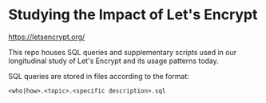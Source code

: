 # Studying the Impact of Let's Encrypt

https://letsencrypt.org/

This repo houses SQL queries and supplementary scripts used in our
longitudinal study of Let's Encrypt and its usage patterns today.

SQL queries are stored in files according to the format:

```
<who|how>.<topic>.<specific description>.sql
```

